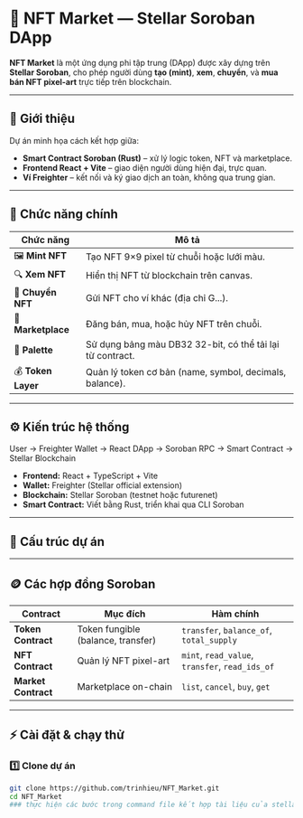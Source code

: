 # 💠 NFT Market — Stellar Soroban DApp

**NFT Market** là một ứng dụng phi tập trung (DApp) được xây dựng trên **Stellar Soroban**, cho phép người dùng **tạo (mint)**, **xem**, **chuyển**, và **mua bán NFT pixel-art** trực tiếp trên blockchain.

---

## 🚀 Giới thiệu

Dự án minh họa cách kết hợp giữa:
- **Smart Contract Soroban (Rust)** – xử lý logic token, NFT và marketplace.  
- **Frontend React + Vite** – giao diện người dùng hiện đại, trực quan.  
- **Ví Freighter** – kết nối và ký giao dịch an toàn, không qua trung gian.

---

## 🧩 Chức năng chính

| Chức năng | Mô tả |
|------------|--------|
| 🖼️ **Mint NFT** | Tạo NFT 9×9 pixel từ chuỗi hoặc lưới màu. |
| 🔍 **Xem NFT** | Hiển thị NFT từ blockchain trên canvas. |
| 🔄 **Chuyển NFT** | Gửi NFT cho ví khác (địa chỉ G...). |
| 💱 **Marketplace** | Đăng bán, mua, hoặc hủy NFT trên chuỗi. |
| 🎨 **Palette** | Sử dụng bảng màu DB32 32-bit, có thể tải lại từ contract. |
| 💰 **Token Layer** | Quản lý token cơ bản (name, symbol, decimals, balance). |

---

## ⚙️ Kiến trúc hệ thống

User → Freighter Wallet → React DApp → Soroban RPC → Smart Contract → Stellar Blockchain


- **Frontend:** React + TypeScript + Vite  
- **Wallet:** Freighter (Stellar official extension)  
- **Blockchain:** Stellar Soroban (testnet hoặc futurenet)  
- **Smart Contract:** Viết bằng Rust, triển khai qua CLI Soroban

---

## 🧱 Cấu trúc dự án


---

## 🪙 Các hợp đồng Soroban

| Contract | Mục đích | Hàm chính |
|-----------|-----------|-----------|
| **Token Contract** | Token fungible (balance, transfer) | `transfer`, `balance_of`, `total_supply` |
| **NFT Contract** | Quản lý NFT pixel-art | `mint`, `read_value`, `transfer`, `read_ids_of` |
| **Market Contract** | Marketplace on-chain | `list`, `cancel`, `buy`, `get` |

---

## ⚡ Cài đặt & chạy thử

### 1️⃣ Clone dự án
```bash
git clone https://github.com/trinhieu/NFT_Market.git
cd NFT_Market
### thực hiện các bước trong command file kết hợp tài liệu của stellar 
